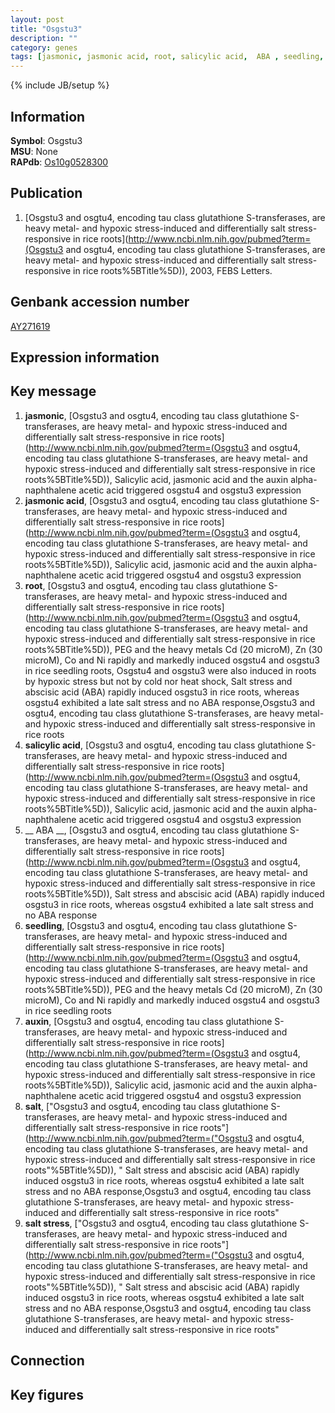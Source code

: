 ```yaml
---
layout: post
title: "Osgstu3"
description: ""
category: genes
tags: [jasmonic, jasmonic acid, root, salicylic acid,  ABA , seedling, auxin, salt, salt stress, Gene]
---
```

{% include JB/setup %}

## Information
__Symbol__: Osgstu3  
__MSU__: None  
__RAPdb__: [Os10g0528300](http://rapdb.dna.affrc.go.jp/viewer/gbrowse_details/irgsp1?name=Os10g0528300)  

## Publication
1. [Osgstu3 and osgtu4, encoding tau class glutathione S-transferases, are heavy metal- and hypoxic stress-induced and differentially salt stress-responsive in rice roots](http://www.ncbi.nlm.nih.gov/pubmed?term=(Osgstu3 and osgtu4, encoding tau class glutathione S-transferases, are heavy metal- and hypoxic stress-induced and differentially salt stress-responsive in rice roots%5BTitle%5D)), 2003, FEBS Letters.

## Genbank accession number
[AY271619](http://www.ncbi.nlm.nih.gov/nuccore/AY271619)

## Expression information

## Key message
1. __jasmonic__, [Osgstu3 and osgtu4, encoding tau class glutathione S-transferases, are heavy metal- and hypoxic stress-induced and differentially salt stress-responsive in rice roots](http://www.ncbi.nlm.nih.gov/pubmed?term=(Osgstu3 and osgtu4, encoding tau class glutathione S-transferases, are heavy metal- and hypoxic stress-induced and differentially salt stress-responsive in rice roots%5BTitle%5D)),  Salicylic acid, jasmonic acid and the auxin alpha-naphthalene acetic acid triggered osgstu4 and osgstu3 expression
2. __jasmonic acid__, [Osgstu3 and osgtu4, encoding tau class glutathione S-transferases, are heavy metal- and hypoxic stress-induced and differentially salt stress-responsive in rice roots](http://www.ncbi.nlm.nih.gov/pubmed?term=(Osgstu3 and osgtu4, encoding tau class glutathione S-transferases, are heavy metal- and hypoxic stress-induced and differentially salt stress-responsive in rice roots%5BTitle%5D)),  Salicylic acid, jasmonic acid and the auxin alpha-naphthalene acetic acid triggered osgstu4 and osgstu3 expression
3. __root__, [Osgstu3 and osgtu4, encoding tau class glutathione S-transferases, are heavy metal- and hypoxic stress-induced and differentially salt stress-responsive in rice roots](http://www.ncbi.nlm.nih.gov/pubmed?term=(Osgstu3 and osgtu4, encoding tau class glutathione S-transferases, are heavy metal- and hypoxic stress-induced and differentially salt stress-responsive in rice roots%5BTitle%5D)),  PEG and the heavy metals Cd (20 microM), Zn (30 microM), Co and Ni rapidly and markedly induced osgstu4 and osgstu3 in rice seedling roots, Osgstu4 and osgstu3 were also induced in roots by hypoxic stress but not by cold nor heat shock, Salt stress and abscisic acid (ABA) rapidly induced osgstu3 in rice roots, whereas osgstu4 exhibited a late salt stress and no ABA response,Osgstu3 and osgtu4, encoding tau class glutathione S-transferases, are heavy metal- and hypoxic stress-induced and differentially salt stress-responsive in rice roots
4. __salicylic acid__, [Osgstu3 and osgtu4, encoding tau class glutathione S-transferases, are heavy metal- and hypoxic stress-induced and differentially salt stress-responsive in rice roots](http://www.ncbi.nlm.nih.gov/pubmed?term=(Osgstu3 and osgtu4, encoding tau class glutathione S-transferases, are heavy metal- and hypoxic stress-induced and differentially salt stress-responsive in rice roots%5BTitle%5D)),  Salicylic acid, jasmonic acid and the auxin alpha-naphthalene acetic acid triggered osgstu4 and osgstu3 expression
5. __ ABA __, [Osgstu3 and osgtu4, encoding tau class glutathione S-transferases, are heavy metal- and hypoxic stress-induced and differentially salt stress-responsive in rice roots](http://www.ncbi.nlm.nih.gov/pubmed?term=(Osgstu3 and osgtu4, encoding tau class glutathione S-transferases, are heavy metal- and hypoxic stress-induced and differentially salt stress-responsive in rice roots%5BTitle%5D)),  Salt stress and abscisic acid (ABA) rapidly induced osgstu3 in rice roots, whereas osgstu4 exhibited a late salt stress and no ABA response
6. __seedling__, [Osgstu3 and osgtu4, encoding tau class glutathione S-transferases, are heavy metal- and hypoxic stress-induced and differentially salt stress-responsive in rice roots](http://www.ncbi.nlm.nih.gov/pubmed?term=(Osgstu3 and osgtu4, encoding tau class glutathione S-transferases, are heavy metal- and hypoxic stress-induced and differentially salt stress-responsive in rice roots%5BTitle%5D)),  PEG and the heavy metals Cd (20 microM), Zn (30 microM), Co and Ni rapidly and markedly induced osgstu4 and osgstu3 in rice seedling roots
7. __auxin__, [Osgstu3 and osgtu4, encoding tau class glutathione S-transferases, are heavy metal- and hypoxic stress-induced and differentially salt stress-responsive in rice roots](http://www.ncbi.nlm.nih.gov/pubmed?term=(Osgstu3 and osgtu4, encoding tau class glutathione S-transferases, are heavy metal- and hypoxic stress-induced and differentially salt stress-responsive in rice roots%5BTitle%5D)),  Salicylic acid, jasmonic acid and the auxin alpha-naphthalene acetic acid triggered osgstu4 and osgstu3 expression
8. __salt__, ["Osgstu3 and osgtu4, encoding tau class glutathione S-transferases, are heavy metal- and hypoxic stress-induced and differentially salt stress-responsive in rice roots"](http://www.ncbi.nlm.nih.gov/pubmed?term=("Osgstu3 and osgtu4, encoding tau class glutathione S-transferases, are heavy metal- and hypoxic stress-induced and differentially salt stress-responsive in rice roots"%5BTitle%5D)), " Salt stress and abscisic acid (ABA) rapidly induced osgstu3 in rice roots, whereas osgstu4 exhibited a late salt stress and no ABA response,Osgstu3 and osgtu4, encoding tau class glutathione S-transferases, are heavy metal- and hypoxic stress-induced and differentially salt stress-responsive in rice roots"
9. __salt stress__, ["Osgstu3 and osgtu4, encoding tau class glutathione S-transferases, are heavy metal- and hypoxic stress-induced and differentially salt stress-responsive in rice roots"](http://www.ncbi.nlm.nih.gov/pubmed?term=("Osgstu3 and osgtu4, encoding tau class glutathione S-transferases, are heavy metal- and hypoxic stress-induced and differentially salt stress-responsive in rice roots"%5BTitle%5D)), " Salt stress and abscisic acid (ABA) rapidly induced osgstu3 in rice roots, whereas osgstu4 exhibited a late salt stress and no ABA response,Osgstu3 and osgtu4, encoding tau class glutathione S-transferases, are heavy metal- and hypoxic stress-induced and differentially salt stress-responsive in rice roots"

## Connection

## Key figures


